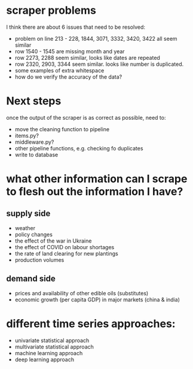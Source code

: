 # scraper problems
I think there are about 6 issues that need to be resolved:
- problem on line 213 - 228, 1844, 3071, 3332, 3420, 3422 all seem similar
- row 1540 - 1545 are missing month and year
- row 2273, 2288 seem similar, looks like dates are repeated
- row 2320, 2903, 3344 seem similar. looks like number is duplicated.
- some examples of extra whitespace
- how do we verify the accuracy of the data?

# Next steps
once the output of the scraper is as correct as possible, need to:
- move the cleaning function to pipeline
- items.py?
- middleware.py?
- other pipeline functions, e.g. checking fo duplicates
- write to database

# what other information can I scrape to flesh out the information I have?

## supply side
- weather
- policy changes
- the effect of the war in Ukraine
- the effect of COVID on labour shortages
- the rate of land clearing for new plantings
- production volumes

## demand side
- prices and availability of other edible oils (substitutes)
- economic growth (per capita GDP) in major markets (china & india)

# different time series approaches:
- univariate statistical approach
- multivariate statistical approach
- machine learning approach
- deep learning approach